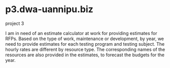 p3.dwa-uannipu.biz
==================

project 3

I am in need of an estimate calculator at work for providing estimates for RFPs.
Based on the type of work, maintenance or development, by year, we need to provide estimates for each testing program and testing subject.
The hourly rates are different by resource type. The corresponding names of the resources are also provided in the estimates, to forecast the budgets for the year.
